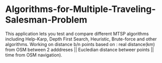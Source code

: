 # Algorithms-for-Multiple-Traveling-Salesman-Problem

This application lets you test and compare different MTSP algorithms including Help-Karp, Depth First Search, Heuristic, Brute-force and other algorithms.
Working on distance b/n points based on :  real distance(km) from OSM between 2 adddreses || Eucledian distance betweer points || time from OSM navigation).

